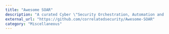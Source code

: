 ```yaml
---
title: "Awesome SOAR"
description: "A curated Cyber \"Security Orchestration, Automation and Response (SOAR)\" resources list."
external_url: "https://github.com/correlatedsecurity/Awesome-SOAR"
category: "Miscellaneous"
---
```

